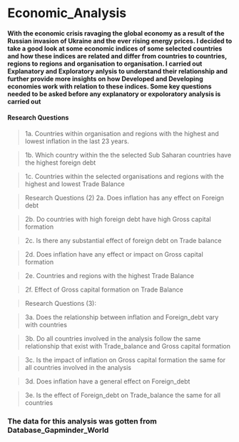 # Economic_Analysis


#### With the  economic crisis ravaging the global economy as a result of the Russian invasion of Ukraine and the ever rising energy prices. I decided to take a good look at  some economic indices of some selected countries and how these indices are related and differ  from countries to countries,  regions to regions and organisation to organisation. I carried out Explanatory and Exploratory anlysis to understand their relationship and further provide more insights on how Developed and Developing economies work with relation to these indices. Some key  questions needed to be asked before any explanatory or expoloratory analysis is carried out

#### Research Questions

> 1a. Countries within organisation and  regions with the highest and lowest inflation in the last 23 years.

> 1b. Which country within the the selected Sub Saharan countries have the highest foreign debt


> 1c.  Countries within the selected organisations and regions with the highest and lowest  Trade Balance


> Research Questions (2)
> 2a. Does inflation has any effect on Foreign debt

> 2b. Do countries with high foreign debt  have high Gross capital formation

> 2c. Is there any substantial  effect of foreign debt on Trade balance

> 2d. Does inflation have any effect or impact on Gross capital formation

> 2e. Countries and regions with the highest Trade Balance

> 2f. Effect of Gross capital formation on  Trade Balance


> Research Questions (3):

> 3a. Does the relationship between inflation  and Foreign_debt vary with countries

> 3b. Do all countries involved in the analysis follow the same relationship that exist with Trade_balance and Gross capital formation

> 3c. Is the impact of inflation on Gross capital formation the same for all countries involved in the analysis

> 3d. Does inflation have a general effect on Foreign_debt 

> 3e. Is the effect of Foreign_debt on Trade_balance the same for all countries


### The data for this analysis was gotten from Database_Gapminder_World



